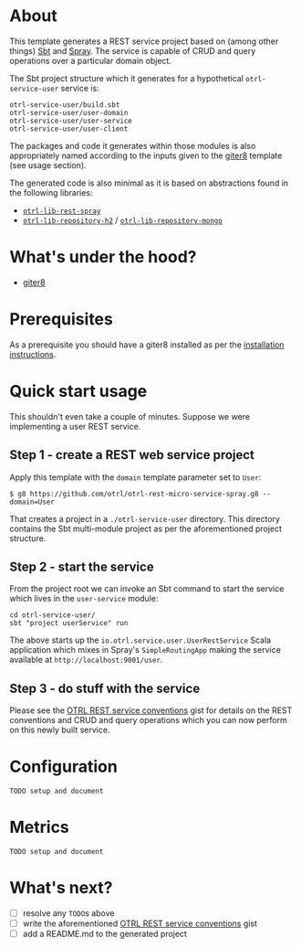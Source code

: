# About

This template generates a REST service project based on (among other things) [Sbt](http://www.scala-sbt.org/) and [Spray](http://spray.io/). The service is capable of CRUD and query operations over a particular domain object.

The Sbt project structure which it generates for a hypothetical `otrl-service-user` service is:

    otrl-service-user/build.sbt
    otrl-service-user/user-domain
    otrl-service-user/user-service
    otrl-service-user/user-client

The packages and code it generates within those modules is also appropriately named according to the inputs given to the [giter8](https://github.com/n8han/giter8) template (see usage section).

The generated code is also minimal as it is based on abstractions found in the following libraries:

- [`otrl-lib-rest-spray`](https://github.com/otrl/otrl-lib-rest-spray)
- [`otrl-lib-repository-h2`](https://github.com/otrl/otrl-lib-repository-h2) / [`otrl-lib-repository-mongo`](https://github.com/otrl/otrl-lib-repository-mongo)

# What's under the hood?

- [giter8](https://github.com/n8han/giter8) 

# Prerequisites

As a prerequisite you should have a giter8 installed as per the [installation instructions](https://github.com/n8han/giter8#installation).

# Quick start usage

This shouldn't even take a couple of minutes. Suppose we were implementing a user REST service.

## Step 1 - create a REST web service project

Apply this template with the `domain` template parameter set to `User`:

    $ g8 https://github.com/otrl/otrl-rest-micro-service-spray.g8 --domain=User

That creates a project in a `./otrl-service-user` directory. This directory contains the Sbt multi-module project as per the aforementioned project structure.

## Step 2 - start the service

From the project root we can invoke an Sbt command to start the service which lives in the `user-service` module:

    cd otrl-service-user/
    sbt "project userService" run

The above starts up the `io.otrl.service.user.UserRestService` Scala application which mixes in Spray's `SimpleRoutingApp` making the service available at `http://localhost:9001/user`.

## Step 3 - do stuff with the service

Please see the [OTRL REST service conventions](https://gist.github.com/otrl/rest-service-conventions) gist for details on the REST conventions and CRUD and query operations which you can now perform on this newly built service.

# Configuration

    TODO setup and document

# Metrics

    TODO setup and document

# What's next?

- [ ] resolve any `TODO`s above
- [ ] write the aforementioned [OTRL REST service conventions](https://gist.github.com/otrl/rest-service-conventions) gist 
- [ ] add a README.md to the generated project
